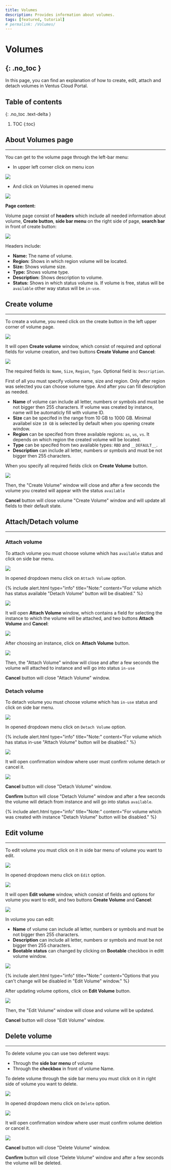```yaml
---
title: Volumes
description: Provides information about volumes.
tags: [featured, tutorial]
# permalink: /Volumes/
---
```

# Volumes
{: .no_toc }
---
In this page, you can find an explanation of how to create, edit, attach and detach volumes in Ventus Cloud Portal.

## Table of contents
{: .no_toc .text-delta }

1. TOC
{:toc}

## About Volumes page
---

You can get to the volume page through the left-bar menu:

- In upper left corner click on menu icon

![](../../assets/img/Volumes/volume_page_1.png)

- And click on Volumes in opened menu

![](../../assets/img/Volumes/volume_page_2.png)

**Page content:**

Volume page consist of **headers** which include all needed information about volume, **Create button**, **side bar menu** on the right side of page, **search bar** in front of create button:

![](../../assets/img/Volumes/volume_page_3.png)

Headers include:

- **Name:** The name of volume.
- **Region:** Shows in which region volume will be located.
- **Size:** Shows volume size.
- **Type:** Shows volume type.
- **Description:** Shows description to volume.
- **Status:** Shows in which status volume is. If volume is free, status will be `available` other way status will be `in-use`.

## Create volume
---

To create a volume, you need click on the create button in the left upper corner of volume page.

![](../../assets/img/Volumes/volume_page_4.png)

It will open **Create volume** window, which consist of required and optional fields for volume creation, and two buttons **Create Volume** and **Cancel**:

![](../../assets/img/Volumes/volume_page_5.png)

The required fields is: `Name`, `Size`, `Region`, `Type`.
Optional field is: `Description`.

First of all you must specify volume name, size and region. Only after region was selected you can choose volume type. And after you can fill description as needed.

- **Name** of volume can include all letter, numbers or symbols and must be not bigger then 255 characters. If volume was created by instance, name will be automaticly fill with volume ID.
- **Size** can be specifed in the range from 10 GB to 1000 GB. Minimal availabel size `10 GB` is selected by default when you opening create window.
- **Region** can be specifed from three available regions: `as`, `us`, `vs`. It depends on which region the created volume will be located.
- **Type** can be specifed from two available types: `RBD` and `__DEFAULT__`.
- **Description** can include all letter, numbers or symbols and must be not bigger then 255 characters.

When you specify all required fields click on **Create Volume** button.

![](../../assets/img/Volumes/volume_page_6.png)

Then, the "Create Volume" window will close and after a few seconds the volume you created will appear with the status `available`

**Cancel** button will close volume "Create Volume" window and will update all fields to their default state.

## Attach/Detach volume
---

### Attach volume

To attach volume you must choose volume which has `available` status and click on side bar menu.

![](../../assets/img/Volumes/volume_page_11.png)

In opened dropdown menu click on `Attach Volume` option.

{% include alert.html type="info" title="Note:" content="For volume which has status available "Detach Volume" button will be disabled." %}

![](../../assets/img/Volumes/volume_page_12.png)

It will open **Attach Volume** window, which contains a field for selecting the instance to which the volume will be attached, and two buttons **Attach Volume** and **Cancel**:

![](../../assets/img/Volumes/volume_page_13.png)

After choosing an instance, click on **Attach Volume** button. 

![](../../assets/img/Volumes/volume_page_14.png)

Then, the "Attach Volume" window will close and after a few seconds the volume will attached to instance and will go into status `in-use`

**Cancel** button will close "Attach Volume" window.

### Detach volume

To detach volume you must choose volume which has `in-use` status and click on side bar menu.

![](../../assets/img/Volumes/volume_page_15.png)

In opened dropdown menu click on `Detach Volume` option.

{% include alert.html type="info" title="Note:" content="For volume which has status in-use "Attach Volume" button will be disabled." %}

![](../../assets/img/Volumes/volume_page_16.png)

It will open confirmation window where user must confirm volume detach or cancel it.

![](../../assets/img/Volumes/volume_page_17.png)

**Cancel** button will close "Detach Volume" window.

**Confirm** button will close "Detach Volume" window and after a few seconds the volume will detach from instance and will go into status `available`.

{% include alert.html type="info" title="Note:" content="For volume which was created with instance "Detach Volume" button will be disabled." %}

## Edit volume
---

To edit volume you must click on it in side bar menu of volume you want to edit.

![](../../assets/img/Volumes/volume_page_8.png)

In opened dropdown menu click on `Edit` option.

![](../../assets/img/Volumes/volume_page_18.png)

It will open **Edit volume** window, which consist of fields and options for volume you want to edit, and two buttons **Create Volume** and **Cancel**:

![](../../assets/img/Volumes/volume_page_20.png)

In volume you can edit:
- **Name** of volume can include all letter, numbers or symbols and must be not bigger then 255 characters.
- **Description** can include all letter, numbers or symbols and must be not bigger then 255 characters.
- **Bootable status** can changed by clicking on **Bootable** checkbox in editt volume window. 

![](../../assets/img/Volumes/volume_page_19.png)

{% include alert.html type="info" title="Note:" content="Options that you can't change will be disabled in "Edit Volume" window." %}

After updating volume options, click on **Edit Volume** button. 

![](../../assets/img/Volumes/volume_page_21.png)

Then, the "Edit Volume" window will close and volume will be updated.

**Cancel** button will close "Edit Volume" window.


## Delete volume
---

To delete volume you can use two deferent ways:

- Through the **side bar menu** of volume
- Through the **checkbox** in front of volume Name.

To delete volume through the side bar menu you must click on it in right side of volume you want to delete.

![](../../assets/img/Volumes/volume_page_8.png)

In opened dropdown menu click on `Delete` option.

![](../../assets/img/Volumes/volume_page_9.png)

It will open confirmation window where user must confirm volume deletion or cancel it.

![](../../assets/img/Volumes/volume_page_10.png)

**Cancel** button will close "Delete Volume" window.

**Confirm** button will close "Delete Volume" window and after a few seconds the volume will be deleted.

